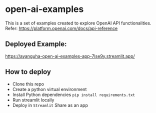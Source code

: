 # open-ai-examples

This is a set of examples created to explore OpenAI API functionalities. Refer: https://platform.openai.com/docs/api-reference




## Deployed Example:
https://ayanguha-open-ai-examples-app-7lse9y.streamlit.app/

## How to deploy
- Clone this repo
- Create a python virtual environment
- Install Python dependencies `pip install requirements.txt`
- Run streamlit locally
- Deploy in `Streamlit` Share as an app

